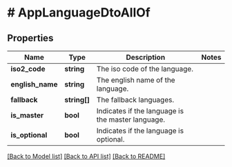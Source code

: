 # # AppLanguageDtoAllOf

## Properties

Name | Type | Description | Notes
------------ | ------------- | ------------- | -------------
**iso2_code** | **string** | The iso code of the language. |
**english_name** | **string** | The english name of the language. |
**fallback** | **string[]** | The fallback languages. |
**is_master** | **bool** | Indicates if the language is the master language. |
**is_optional** | **bool** | Indicates if the language is optional. |

[[Back to Model list]](../../README.md#models) [[Back to API list]](../../README.md#endpoints) [[Back to README]](../../README.md)
